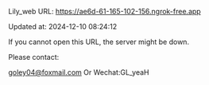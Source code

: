 Lily_web URL: https://ae6d-61-165-102-156.ngrok-free.app

Updated at: 2024-12-10 08:24:12

If you cannot open this URL, the server might be down.

Please contact: 

goley04@foxmail.com Or Wechat:GL_yeaH